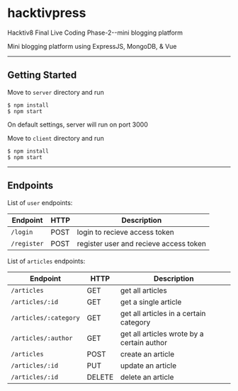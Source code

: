 # hacktivpress
Hacktiv8 Final Live Coding Phase-2--mini blogging platform

Mini blogging platform using ExpressJS, MongoDB, & Vue

***

## Getting Started

Move to `server` directory and run
```
$ npm install
$ npm start
```
On default settings, server will run on port 3000

Move to `client` directory and run
```
$ npm install
$ npm start
```

***

## Endpoints

List of `user` endpoints:

| Endpoint                  | HTTP    | Description                                   |
|---------------------------|---------|-----------------------------------------------|
| `/login`                  | POST    | login to recieve access token                 |
| `/register`               | POST    | register user and recieve access token        |

List of `articles` endpoints:

| Endpoint                  | HTTP    | Description                                   |
|---------------------------|---------|-----------------------------------------------|
| `/articles`               | GET     | get all articles                              |
| `/articles/:id`           | GET     | get a single article                          |
| `/articles/:category`     | GET     | get all articles in a certain category        |
| `/articles/:author`       | GET     | get all articles wrote by a certain author    |
| `/articles`               | POST    | create an article                             |
| `/articles/:id`           | PUT     | update an article                             |
| `/articles/:id`           | DELETE  | delete an article                             |
